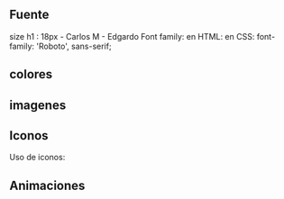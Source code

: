 ## Fuente
size h1 : 18px - Carlos M - Edgardo
Font family:
 en HTML: <link href="https://fonts.googleapis.com/css2?family=Roboto&display=swap" rel="stylesheet">
 en CSS: 
 font-family: 'Roboto', sans-serif; 


## colores




## imagenes


## Iconos
Uso de iconos: 
<script src="https://kit.fontawesome.com/6c39483f3c.js" crossorigin="anonymous"></script>




## Animaciones




## 

